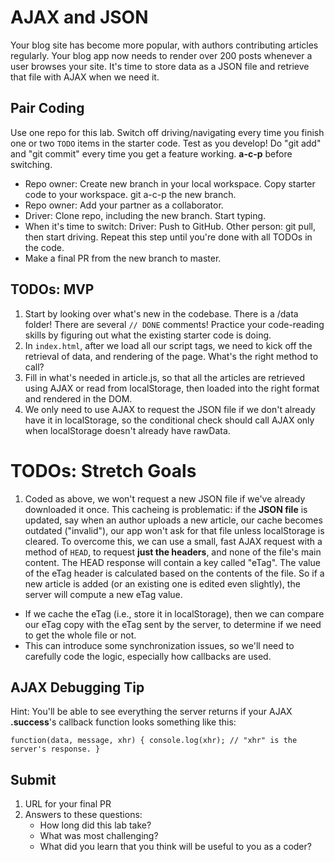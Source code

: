 # AJAX and JSON
Your blog site has become more popular, with authors contributing articles regularly. Your blog app now needs to render over 200 posts whenever a user browses your site. It's time to store data as a JSON file and retrieve that file with AJAX when we need it.

## Pair Coding
Use one repo for this lab. Switch off driving/navigating every time you finish one or two `TODO` items in the starter code. Test as you develop! Do "git add" and "git commit" every time you get a feature working. **a-c-p** before switching.
- Repo owner: Create new branch in your local workspace. Copy starter code to your workspace. git a-c-p the new branch.
- Repo owner: Add your partner as a collaborator.
- Driver: Clone repo, including the new branch. Start typing.
- When it's time to switch: Driver: Push to GitHub.  Other person: git pull, then start driving. Repeat this step until you're done with all TODOs in the code.
- Make a final PR from the new branch to master.

## TODOs: MVP
1. Start by looking over what's new in the codebase. There is a /data folder! There are several `// DONE` comments! Practice your code-reading skills by figuring out what the existing starter code is doing.
1. In `index.html`, after we load all our script tags, we need to kick off the retrieval of data, and rendering of the page. What's the right method to call?
1. Fill in what's needed in article.js, so that all the articles are retrieved using AJAX or read from localStorage, then loaded into the right format and rendered in the DOM.
1. We only need to use AJAX to request the JSON file if we don't already have it in localStorage, so the conditional check should call AJAX only when localStorage doesn't already have rawData.

# TODOs: Stretch Goals
1. Coded as above, we won't request a new JSON file if we've already downloaded it once. This cacheing is problematic: if the **JSON file** is updated, say when an author uploads a new article, our cache becomes outdated ("invalid"), our app won't ask for that file unless localStorage is cleared. To overcome this, we can use a small, fast AJAX request with a method of `HEAD`, to request **just the headers**, and none of the file's main content. The HEAD response will contain a key called "eTag". The value of the eTag header is calculated based on the contents of the file. So if a new article is added (or an existing one is edited even slightly), the server will compute a new eTag value.
  - If we cache the eTag (i.e., store it in localStorage), then we can compare our eTag copy with the eTag sent by the server, to determine if we need to get the whole file or not.
  - This can introduce some synchronization issues, so we'll need to carefully code the logic, especially how callbacks are used.

## AJAX Debugging Tip
Hint: You'll be able to see everything the server returns if your AJAX **.success**'s callback function looks something like this:

`function(data, message, xhr) {
  console.log(xhr); // "xhr" is the server's response.
}`

## Submit
1. URL for your final PR
2. Answers to these questions:
   - How long did this lab take?
   - What was most challenging?
   - What did you learn that you think will be useful to you as a coder?
